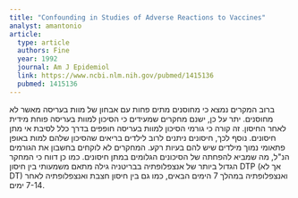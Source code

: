 ```yaml
---
title: "Confounding in Studies of Adverse Reactions to Vaccines"
analyst: amantonio
article:
  type: article
  authors: Fine
  year: 1992
  journal: Am J Epidemiol
  link: https://www.ncbi.nlm.nih.gov/pubmed/1415136
  pubmed: 1415136
---
```


ברוב המקרים נמצא כי מחוסנים מתים פחות עם אבחון של מוות בעריסה מאשר לא מחוסנים. יתר על כן, ישנם מחקרים שמעידים כי הסיכון למוות בעריסה פוחת מידית לאחר החיסון. זה קורה כי גורמי הסיכון למוות בעריסה חופפים בדרך כלל לסיבת אי מתן חיסונים. נוסף לכך, חיסונים ניתנים לרוב לילדים בריאים שהסיכון שלהם למות באופן פתאומי נמוך מילדים שיש להם בעיות רקע. המחקרים לא לוקחים בחשבון את הגורמים הנ"ל, מה שמביא להפחתה של הסיכונים הגלומים במתן חיסונים.
כמו כן דווח כי המחקר הגדול ביותר של אנצפלופתיה בבריטניה גילה מתאם משמעותי בין חיסון DTP (אך לא DT) ואנצפלופתיה במהלך 7 הימים הבאים, כמו גם בין חיסון חצבת ואנצפלופתיה לאחר 7-14 ימים.
